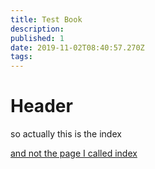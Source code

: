 ```yaml
---
title: Test Book
description: 
published: 1
date: 2019-11-02T08:40:57.270Z
tags: 
---
```


# Header
so actually this is the index	

[and not the page I called index](/test-book/index)